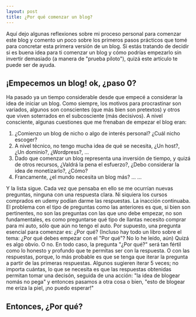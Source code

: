 ```yaml
---
layout: post
title: ¿Por qué comenzar un blog? 
---
```

Aquí dejo algunas reflexiones sobre mi proceso personal para comenzar este blog y comento un poco sobre los primeros pasos prácticos que tomé para concretar esta primera versión de un blog. Si estás tratando de decidir si es buena idea para ti comenzar un blog y cómo podrías empezarlo sin invertir demasiado (a manera de "prueba piloto"), quizá este artículo te puede ser de ayuda.

## ¡Empecemos un blog! ok, ¿paso 0?

Ha pasado ya un tiempo considerable desde que empecé a considerar la idea de iniciar un blog. Como siempre, los motivos para procrastinar son variados, algunos son conscientes (que más bien son pretextos) y otros que viven soterrados en el subcosciente (más decisivos). A nivel consciente, algunas cuestiones que me frenaban de empezar el blog eran:

1. ¿Comienzo un blog de nicho o algo de interés personal? ¿Cuál nicho escoger?
2. A nivel técnico, no tengo mucha idea de qué se necesita, ¿Un host?, ¿Un dominio?, ¿Wordpress?, ...
3. Dado que comenzar un blog representa una inversión de tiempo, y quizá de otros recursos, ¿Valdrá la pena el esfuerzo?, ¿Debo considerar la idea de monetizarlo?, ¿Cómo?
4. Francamente, ¿el mundo necesita un blog más?
... ...

Y la lista sigue. Cada vez que pensaba en ello se me ocurrían nuevas preguntas, ninguna con una respuesta clara. Ni siquiera los cursos comprados en udemy podían darme las respuestas. La inacción continuaba. El problema con el tipo de preguntas como las anteriores es que, si bien son pertinentes, no son las preguntas con las que uno debe empezar, no son fundamentales, es como preguntarse qué tipo de llantas necesito comprar para mi auto, sólo que aún no tengo el auto. Por supuesto, una pregunta esencial para comenzar es: ¿Por qué? (Incluso hay todo un libro sobre el tema: ¿Por qué debes empezar con el "Por qué"? No lo he leído, aún) Quizá es algo obvio. O no. En todo caso, la pregunta "¿Por qué?" será tan fértil como lo honesto y profundo que te permitas ser con la respuesta. O con las respuestas, porque, lo más probable es que se tenga que iterar la pregunta a partir de las primeras respuestas. Algunos sugieren iterar 5 veces; no importa cuántas, lo que se necesita es que las respuestas obtenidas permitan tomar una decisón, seguida de una acción: "la idea de blogear nomás no pega" y entonces pasamos a otra cosa o bien, "esto de blogear me eriza la piel, ¡no puedo esperar!"

## Entonces, ¿Por qué?






